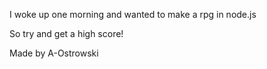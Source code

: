 I woke up one morning and wanted to make a rpg in node.js

So try and get a high score!

Made by A-Ostrowski

